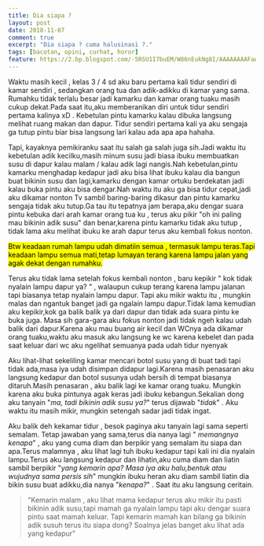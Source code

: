 ```yaml
---
title: Dia siapa ?
layout: post
date: 2018-11-07
comment: true
excerpt: "Dia siapa ? cuma halusinasi ?."
tags: [bacotan, opini, curhat, horor]
feature: https://2.bp.blogspot.com/-5RSU1I7buEM/W86nEukNg8I/AAAAAAAAFaA/DF6MTry7-wYUgnX53CJab6VwjDS-BHWCwCLcBGAs/s1600/christian-holzinger-502231-unsplash.jpg
---
```


Waktu masih kecil , kelas 3 / 4 sd aku baru pertama kali tidur sendiri di kamar sendiri , sedangkan orang tua dan adik-adikku di kamar yang sama. Rumahku tidak terlalu besar jadi kamarku dan kamar orang tuaku masih cukup dekat.Pada saat itu,aku memberanikan diri untuk tidur sendiri pertama kalinya xD . Kebetulan pintu kamarku kalau dibuka langsung melihat ruang makan dan dapur. Tidur sendiri pertama kali ya aku sengaja ga tutup pintu biar bisa langsung lari kalau ada apa apa hahaha.

Tapi, kayaknya pemikiranku saat itu salah ga salah juga sih.Jadi waktu itu kebetulan adik kecilku,masih minum susu jadi biasa ibuku membuatkan susu di dapur kalau malam / kalau adik lagi nangis.Nah kebetulan,pintu kamarku menghadap kedapur jadi aku bisa lihat ibuku kalau dia bangun buat bikinin susu dan lagi,kamarku dengan kamar ortuku berdekatan jadi kalau buka pintu aku bisa dengar.Nah waktu itu aku ga bisa tidur cepat,jadi aku dikamar nonton Tv sambil baring-baring dikasur dan pintu kamarku sengaja tidak aku tutup.Ga tau itu tepatnya jam berapa,aku dengar suara pintu kebuka dari arah kamar orang tua ku , terus aku pikir "oh ini paling mau bikinin adik susu" dan benar,karena pintu kamarku tidak aku tutup , tidak lama aku melihat ibuku ke arah dapur terus aku kembali fokus nonton.

<mark>Btw keadaan rumah lampu udah dimatiin semua , termasuk lampu teras.Tapi keadaan lampu semua mati,tetap lumayan terang karena lampu jalan yang agak dekat dengan rumahku.</mark>

Terus aku tidak lama setelah fokus kembali nonton , baru kepikir " kok tidak nyalain lampu dapur ya? " , walaupun cukup terang karena lampu jalanan tapi biasanya tetap nyalain lampu dapur. Tapi aku mikir waktu itu , mungkin malas dan ngantuk banget jadi ga ngalain lampu dapur.Tidak lama kemudian aku kepikir,kok ga balik balik ya dari dapur dan tidak ada suara pintu ke buka juga. Masa sih gara-gara aku fokus nonton jadi tidak ngeh kalau udah balik dari dapur.Karena aku mau buang air kecil dan WCnya ada dikamar orang tuaku,waktu aku masuk aku langsung ke wc karena kebelet dan pada saat keluar dari wc aku ngelihat semuanya pada udah tidur nyenyak

Aku lihat-lihat sekeliling kamar mencari botol susu yang di buat tadi tapi tidak ada,masa iya udah disimpan didapur lagi.Karena masih penasaran aku langsung kedapur dan botol susunya udah bersih di tempat biasanya ditaruh.Masih penasaran , aku balik lagi ke kamar orang tuaku. Mungkin karena aku buka pintunya agak keras jadi ibuku kebangun.Sekalian dong aku tanyain "*ma, tadi bikinin adik susu ya?*" terus dijawab "*tidak*" . Aku waktu itu masih mikir, mungkin setengah sadar jadi tidak ingat.

Aku balik deh kekamar tidur , besok paginya aku tanyain lagi sama seperti semalam. Tetap jawaban yang sama,terus dia nanya lagi " *memangnya kenapa*" , aku yang cuma diam dan berpikir yang semalam itu siapa dan apa.Terus malamnya , aku lihat lagi tuh ibuku kedapur tapi kali ini dia nyalain lampu.Terus aku langsung kedapur dan lihatin,aku cuma diam dan liatin sambil berpikir "*yang kemarin apa? Masa iya aku halu,bentuk atau wujudnya sama persis sih*" mungkin ibuku heran aku diam sambil liatin dia bikin susu buat adikku,dia nanya "*kenapa?*" . Saat itu aku langsung ceritain.

> "Kemarin malam , aku lihat mama kedapur terus aku mikir itu pasti bikinin adik susu,tapi mamah ga nyalain lampu tapi aku dengar suara pintu saat mamah keluar. Tapi kemarin mamah kan bilang ga bikinin adik susuh terus itu siapa dong? Soalnya jelas banget aku lihat ada yang kedapur"